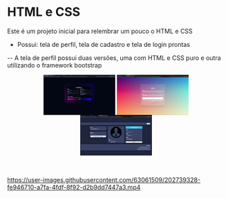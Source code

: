 # HTML e CSS

Este é um projeto inicial para relembrar um pouco o HTML e CSS

- Possui: tela de perfil, tela de cadastro e tela de login prontas

-- A tela de perfil possui duas versões, uma com HTML e CSS puro e outra utilizando o framework bootstrap

<div align="center" style="display: inline_block">
  <img align="center" src="https://github.com/vxfontes/login-cadastro-e-perfil/blob/main/img/cadastro.png" width="33%">
  <img align="center" src="https://github.com/vxfontes/login-cadastro-e-perfil/blob/main/img/login.png" width="33%">
  <img align="center" src="https://github.com/vxfontes/login-cadastro-e-perfil/blob/main/img/perfil.png" width="33%">
</div>

<br />
<br />

https://user-images.githubusercontent.com/63061509/202739328-fe946710-a7fa-4fdf-8f92-d2b9dd7447a3.mp4

